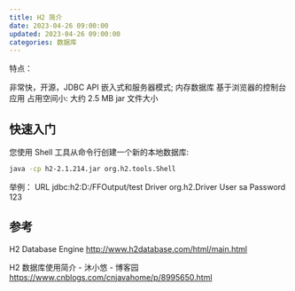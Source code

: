 ```yaml
---
title: H2 简介
date: 2023-04-26 09:00:00
updated: 2023-04-26 09:00:00
categories: 数据库
---
```


特点：

非常快，开源，JDBC API
嵌入式和服务器模式; 内存数据库
基于浏览器的控制台应用
占用空间小: 大约 2.5 MB jar 文件大小

## 快速入门

您使用 Shell 工具从命令行创建一个新的本地数据库:

```sh
java -cp h2-2.1.214.jar org.h2.tools.Shell
```

举例：
URL   jdbc:h2:D:/FFOutput/test
Driver   org.h2.Driver
User   sa
Password   123

## 参考

H2 Database Engine
<http://www.h2database.com/html/main.html>

H2 数据库使用简介 - 沐小悠 - 博客园
<https://www.cnblogs.com/cnjavahome/p/8995650.html>
